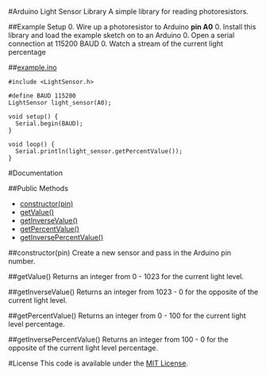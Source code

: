 #Arduino Light Sensor Library
A simple library for reading photoresistors.

##Example Setup
0. Wire up a photoresistor to Arduino **pin A0**
0. Install this library and load the example sketch on to an Arduino
0. Open a serial connection at 115200 BAUD
0. Watch a stream of the current light percentage

##[example.ino](https://github.com/alextaujenis/LightSensor/blob/master/example/example.ino)

    #include <LightSensor.h>

    #define BAUD 115200
    LightSensor light_sensor(A0);

    void setup() {
      Serial.begin(BAUD);
    }

    void loop() {
      Serial.println(light_sensor.getPercentValue());
    }

#Documentation

##Public Methods

* [constructor(pin)](https://github.com/alextaujenis/LightSensor#constructorpin)
* [getValue()](https://github.com/alextaujenis/LightSensor#getvalue)
* [getInverseValue()](https://github.com/alextaujenis/LightSensor#getinversevalue)
* [getPercentValue()](https://github.com/alextaujenis/LightSensor#getpercentvalue)
* [getInversePercentValue()](https://github.com/alextaujenis/LightSensor#getinversepercentvalue)

##constructor(pin)
Create a new sensor and pass in the Arduino pin number.

##getValue()
Returns an integer from 0 - 1023 for the current light level.

##getInverseValue()
Returns an integer from 1023 - 0 for the opposite of the current light level.

##getPercentValue()
Returns an integer from 0 - 100 for the current light level percentage.

##getInversePercentValue()
Returns an integer from 100 - 0 for the opposite of the current light level percentage.

#License
This code is available under the [MIT License](http://opensource.org/licenses/mit-license.php).